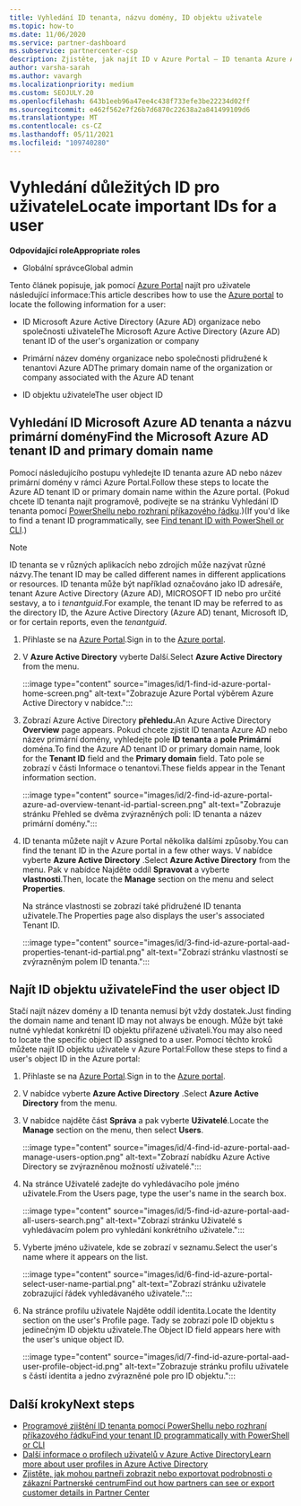 ```yaml
---
title: Vyhledání ID tenanta, názvu domény, ID objektu uživatele
ms.topic: how-to
ms.date: 11/06/2020
ms.service: partner-dashboard
ms.subservice: partnercenter-csp
description: Zjistěte, jak najít ID v Azure Portal – ID tenanta Azure AD organizace, název domény nebo KONKRÉTNÍ ID objektu uživatele. Některé úlohy tyto informace potřebují.
author: varsha-sarah
ms.author: vavargh
ms.localizationpriority: medium
ms.custom: SEOJULY.20
ms.openlocfilehash: 643b1eeb96a47ee4c438f733efe3be22234d02ff
ms.sourcegitcommit: e462f562e7f26b7d6870c22638a2a841499109d6
ms.translationtype: MT
ms.contentlocale: cs-CZ
ms.lasthandoff: 05/11/2021
ms.locfileid: "109740280"
---
```

# <a name="locate-important-ids-for-a-user"></a><span data-ttu-id="fa30f-104">Vyhledání důležitých ID pro uživatele</span><span class="sxs-lookup"><span data-stu-id="fa30f-104">Locate important IDs for a user</span></span>

<span data-ttu-id="fa30f-105">**Odpovídající role**</span><span class="sxs-lookup"><span data-stu-id="fa30f-105">**Appropriate roles**</span></span>

- <span data-ttu-id="fa30f-106">Globální správce</span><span class="sxs-lookup"><span data-stu-id="fa30f-106">Global admin</span></span>

<span data-ttu-id="fa30f-107">Tento článek popisuje, jak pomocí [Azure Portal](https://portal.azure.com/) najít pro uživatele následující informace:</span><span class="sxs-lookup"><span data-stu-id="fa30f-107">This article describes how to use the [Azure portal](https://portal.azure.com/) to locate the following information for a user:</span></span>

- <span data-ttu-id="fa30f-108">ID Microsoft Azure Active Directory (Azure AD) organizace nebo společnosti uživatele</span><span class="sxs-lookup"><span data-stu-id="fa30f-108">The Microsoft Azure Active Directory (Azure AD) tenant ID of the user's organization or company</span></span>

- <span data-ttu-id="fa30f-109">Primární název domény organizace nebo společnosti přidružené k tenantovi Azure AD</span><span class="sxs-lookup"><span data-stu-id="fa30f-109">The primary domain name of the organization or company associated with the Azure AD tenant</span></span>

- <span data-ttu-id="fa30f-110">ID objektu uživatele</span><span class="sxs-lookup"><span data-stu-id="fa30f-110">The user object ID</span></span>

## <a name="find-the-microsoft-azure-ad-tenant-id-and-primary-domain-name"></a><span data-ttu-id="fa30f-111">Vyhledání ID Microsoft Azure AD tenanta a názvu primární domény</span><span class="sxs-lookup"><span data-stu-id="fa30f-111">Find the Microsoft Azure AD tenant ID and primary domain name</span></span>

<span data-ttu-id="fa30f-112">Pomocí následujícího postupu vyhledejte ID tenanta azure AD nebo název primární domény v rámci Azure Portal.</span><span class="sxs-lookup"><span data-stu-id="fa30f-112">Follow these steps to locate the Azure AD tenant ID or primary domain name within the Azure portal.</span></span> <span data-ttu-id="fa30f-113">(Pokud chcete ID tenanta najít programově, podívejte se na stránku Vyhledání ID tenanta pomocí [PowerShellu nebo rozhraní příkazového řádku](/azure/active-directory/fundamentals/active-directory-how-to-find-tenant#find-tenant-id-with-powershell).)</span><span class="sxs-lookup"><span data-stu-id="fa30f-113">(If you'd like to find a tenant ID programmatically, see [Find tenant ID with PowerShell or CLI](/azure/active-directory/fundamentals/active-directory-how-to-find-tenant#find-tenant-id-with-powershell).)</span></span>

> [!NOTE]
> <span data-ttu-id="fa30f-114">ID tenanta se v různých aplikacích nebo zdrojích může nazývat různé názvy.</span><span class="sxs-lookup"><span data-stu-id="fa30f-114">The tenant ID may be called different names in different applications or resources.</span></span> <span data-ttu-id="fa30f-115">ID tenanta může být například označováno jako ID adresáře, tenant Azure Active Directory (Azure AD), MICROSOFT ID nebo pro určité sestavy, a to i *tenantguid*.</span><span class="sxs-lookup"><span data-stu-id="fa30f-115">For example, the tenant ID may be referred to as the directory ID, the Azure Active Directory (Azure AD) tenant, Microsoft ID, or for certain reports, even the *tenantguid*.</span></span>

1. <span data-ttu-id="fa30f-116">Přihlaste se na [Azure Portal](https://portal.azure.com/).</span><span class="sxs-lookup"><span data-stu-id="fa30f-116">Sign in to the [Azure portal](https://portal.azure.com/).</span></span>

2. <span data-ttu-id="fa30f-117">V **Azure Active Directory** vyberte Další.</span><span class="sxs-lookup"><span data-stu-id="fa30f-117">Select **Azure Active Directory** from the menu.</span></span>

   :::image type="content" source="images/id/1-find-id-azure-portal-home-screen.png" alt-text="Zobrazuje Azure Portal výběrem Azure Active Directory v nabídce.":::

3. <span data-ttu-id="fa30f-119">Zobrazí Azure Active Directory **přehledu.**</span><span class="sxs-lookup"><span data-stu-id="fa30f-119">An Azure Active Directory **Overview** page appears.</span></span> <span data-ttu-id="fa30f-120">Pokud chcete zjistit ID tenanta Azure AD nebo název primární domény, vyhledejte pole **ID tenanta** a **pole Primární** doména.</span><span class="sxs-lookup"><span data-stu-id="fa30f-120">To find the Azure AD tenant ID or primary domain name, look for the **Tenant ID** field and the **Primary domain** field.</span></span> <span data-ttu-id="fa30f-121">Tato pole se zobrazí v části Informace o tenantovi.</span><span class="sxs-lookup"><span data-stu-id="fa30f-121">These fields appear in the Tenant information section.</span></span>

   :::image type="content" source="images/id/2-find-id-azure-portal-azure-ad-overview-tenant-id-partial-screen.png" alt-text="Zobrazuje stránku Přehled se dvěma zvýrazněných poli: ID tenanta a název primární domény.":::

4. <span data-ttu-id="fa30f-123">ID tenanta můžete najít v Azure Portal několika dalšími způsoby.</span><span class="sxs-lookup"><span data-stu-id="fa30f-123">You can find the tenant ID in the Azure portal in a few other ways.</span></span> <span data-ttu-id="fa30f-124">V nabídce vyberte **Azure Active Directory** .</span><span class="sxs-lookup"><span data-stu-id="fa30f-124">Select **Azure Active Directory** from the menu.</span></span> <span data-ttu-id="fa30f-125">Pak v nabídce Najděte oddíl **Spravovat** a vyberte **vlastnosti**.</span><span class="sxs-lookup"><span data-stu-id="fa30f-125">Then, locate the **Manage** section on the menu and select **Properties**.</span></span>

   <span data-ttu-id="fa30f-126">Na stránce vlastnosti se zobrazí také přidružené ID tenanta uživatele.</span><span class="sxs-lookup"><span data-stu-id="fa30f-126">The Properties page also displays the user's associated Tenant ID.</span></span>

   :::image type="content" source="images/id/3-find-id-azure-portal-aad-properties-tenant-id-partial.png" alt-text="Zobrazí stránku vlastností se zvýrazněným polem ID tenanta.":::

## <a name="find-the-user-object-id"></a><span data-ttu-id="fa30f-128">Najít ID objektu uživatele</span><span class="sxs-lookup"><span data-stu-id="fa30f-128">Find the user object ID</span></span>

<span data-ttu-id="fa30f-129">Stačí najít název domény a ID tenanta nemusí být vždy dostatek.</span><span class="sxs-lookup"><span data-stu-id="fa30f-129">Just finding the domain name and tenant ID may not always be enough.</span></span> <span data-ttu-id="fa30f-130">Může být také nutné vyhledat konkrétní ID objektu přiřazené uživateli.</span><span class="sxs-lookup"><span data-stu-id="fa30f-130">You may also need to locate the specific object ID assigned to a user.</span></span> <span data-ttu-id="fa30f-131">Pomocí těchto kroků můžete najít ID objektu uživatele v Azure Portal:</span><span class="sxs-lookup"><span data-stu-id="fa30f-131">Follow these steps to find a user's object ID in the Azure portal:</span></span>

1. <span data-ttu-id="fa30f-132">Přihlaste se na [Azure Portal](https://portal.azure.com/).</span><span class="sxs-lookup"><span data-stu-id="fa30f-132">Sign in to the [Azure portal](https://portal.azure.com/).</span></span>

2. <span data-ttu-id="fa30f-133">V nabídce vyberte **Azure Active Directory** .</span><span class="sxs-lookup"><span data-stu-id="fa30f-133">Select **Azure Active Directory** from the menu.</span></span>

3. <span data-ttu-id="fa30f-134">V nabídce najděte část **Správa** a pak vyberte **Uživatelé**.</span><span class="sxs-lookup"><span data-stu-id="fa30f-134">Locate the **Manage** section on the menu, then select **Users**.</span></span>

      :::image type="content" source="images/id/4-find-id-azure-portal-aad-manage-users-option.png" alt-text="Zobrazí nabídku Azure Active Directory se zvýrazněnou možností uživatelé.":::

4. <span data-ttu-id="fa30f-136">Na stránce Uživatelé zadejte do vyhledávacího pole jméno uživatele.</span><span class="sxs-lookup"><span data-stu-id="fa30f-136">From the Users page, type the user's name in the search box.</span></span>

      :::image type="content" source="images/id/5-find-id-azure-portal-aad-all-users-search.png" alt-text="Zobrazí stránku Uživatelé s vyhledávacím polem pro vyhledání konkrétního uživatele.":::

5. <span data-ttu-id="fa30f-138">Vyberte jméno uživatele, kde se zobrazí v seznamu.</span><span class="sxs-lookup"><span data-stu-id="fa30f-138">Select the user's name where it appears on the list.</span></span>  

      :::image type="content" source="images/id/6-find-id-azure-portal-select-user-name-partial.png" alt-text="Zobrazí stránku uživatele zobrazující řádek vyhledávaného uživatele.":::

6. <span data-ttu-id="fa30f-140">Na stránce profilu uživatele Najděte oddíl identita.</span><span class="sxs-lookup"><span data-stu-id="fa30f-140">Locate the Identity section on the user's Profile page.</span></span> <span data-ttu-id="fa30f-141">Tady se zobrazí pole ID objektu s jedinečným ID objektu uživatele.</span><span class="sxs-lookup"><span data-stu-id="fa30f-141">The Object ID field appears here with the user's unique object ID.</span></span>

      :::image type="content" source="images/id/7-find-id-azure-portal-aad-user-profile-object-id.png" alt-text="Zobrazuje stránku profilu uživatele s částí identita a jedno zvýrazněné pole pro ID objektu.":::

## <a name="next-steps"></a><span data-ttu-id="fa30f-143">Další kroky</span><span class="sxs-lookup"><span data-stu-id="fa30f-143">Next steps</span></span>

- [<span data-ttu-id="fa30f-144">Programové zjištění ID tenanta pomocí PowerShellu nebo rozhraní příkazového řádku</span><span class="sxs-lookup"><span data-stu-id="fa30f-144">Find your tenant ID programmatically with PowerShell or CLI</span></span>](/azure/active-directory/fundamentals/active-directory-how-to-find-tenant)
- [<span data-ttu-id="fa30f-145">Další informace o profilech uživatelů v Azure Active Directory</span><span class="sxs-lookup"><span data-stu-id="fa30f-145">Learn more about user profiles in Azure Active Directory</span></span>](/azure/active-directory/fundamentals/active-directory-users-profile-azure-portal)
- [<span data-ttu-id="fa30f-146">Zjistěte, jak mohou partneři zobrazit nebo exportovat podrobnosti o zákazní Partnerské centrum</span><span class="sxs-lookup"><span data-stu-id="fa30f-146">Find out how partners can see or export customer details in Partner Center</span></span>](see-your-customer-list.md)


